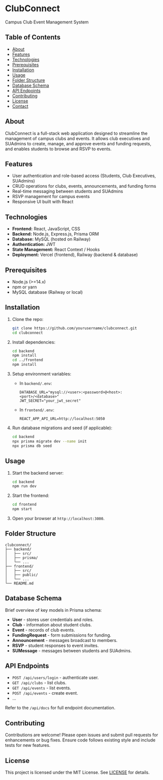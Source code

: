 # ClubConnect

Campus Club Event Management System

## Table of Contents

- [About](#about)
- [Features](#features)
- [Technologies](#technologies)
- [Prerequisites](#prerequisites)
- [Installation](#installation)
- [Usage](#usage)
- [Folder Structure](#folder-structure)
- [Database Schema](#database-schema)
- [API Endpoints](#api-endpoints)
- [Contributing](#contributing)
- [License](#license)
- [Contact](#contact)

## About

ClubConnect is a full-stack web application designed to streamline the management of campus clubs and events. It allows club executives and SUAdmins to create, manage, and approve events and funding requests, and enables students to browse and RSVP to events.

## Features

- User authentication and role-based access (Students, Club Executives, SUAdmins)
- CRUD operations for clubs, events, announcements, and funding forms
- Real-time messaging between students and SUAdmins
- RSVP management for campus events
- Responsive UI built with React

## Technologies

- **Frontend:** React, JavaScript, CSS
- **Backend:** Node.js, Express.js, Prisma ORM
- **Database:** MySQL (hosted on Railway)
- **Authentication:** JWT
- **State Management:** React Context / Hooks
- **Deployment:** Vercel (frontend), Railway (backend & database)

## Prerequisites

- Node.js (>=14.x)
- npm or yarn
- MySQL database (Railway or local)

## Installation

1. Clone the repo:

   ```bash
   git clone https://github.com/yourusername/clubconnect.git
   cd clubconnect
   ```

2. Install dependencies:

   ```bash
   cd backend
   npm install
   cd ../frontend
   npm install
   ```

3. Setup environment variables:

   - In `backend/.env`:
     ```env
     DATABASE_URL="mysql://<user>:<password>@<host>:<port>/<database>"
     JWT_SECRET="your_jwt_secret"
     ```
   - In `frontend/.env`:
     ```env
     REACT_APP_API_URL=http://localhost:5050
     ```

4. Run database migrations and seed (if applicable):

   ```bash
   cd backend
   npx prisma migrate dev --name init
   npx prisma db seed
   ```

## Usage

1. Start the backend server:
   ```bash
   cd backend
   npm run dev
   ```
2. Start the frontend:
   ```bash
   cd frontend
   npm start
   ```
3. Open your browser at `http://localhost:3000`.

## Folder Structure

```text
clubconnect/
├── backend/
│   ├── src/
│   ├── prisma/
│   └── ...
├── frontend/
│   ├── src/
│   ├── public/
│   └── ...
└── README.md
```

## Database Schema

Brief overview of key models in Prisma schema:

- **User** - stores user credentials and roles.
- **Club** - information about student clubs.
- **Event** - records of club events.
- **FundingRequest** - form submissions for funding.
- **Announcement** - messages broadcast to members.
- **RSVP** - student responses to event invites.
- **SUMessage** - messages between students and SUAdmins.

## API Endpoints

- `POST /api/users/login` - authenticate user.
- `GET /api/clubs` - list clubs.
- `GET /api/events` - list events.
- `POST /api/events` - create event.
- ...

Refer to the `/api/docs` for full endpoint documentation.

## Contributing

Contributions are welcome! Please open issues and submit pull requests for enhancements or bug fixes. Ensure code follows existing style and include tests for new features.

## License

This project is licensed under the MIT License. See [LICENSE](LICENSE) for details.
